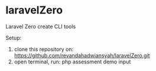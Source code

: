 # laravelZero
Laravel Zero create CLI tools

Setup:
1. clone this repository on: https://github.com/revandahadwiansyah/laravelZero.git
2. open terminal, run: php assessment demo input
